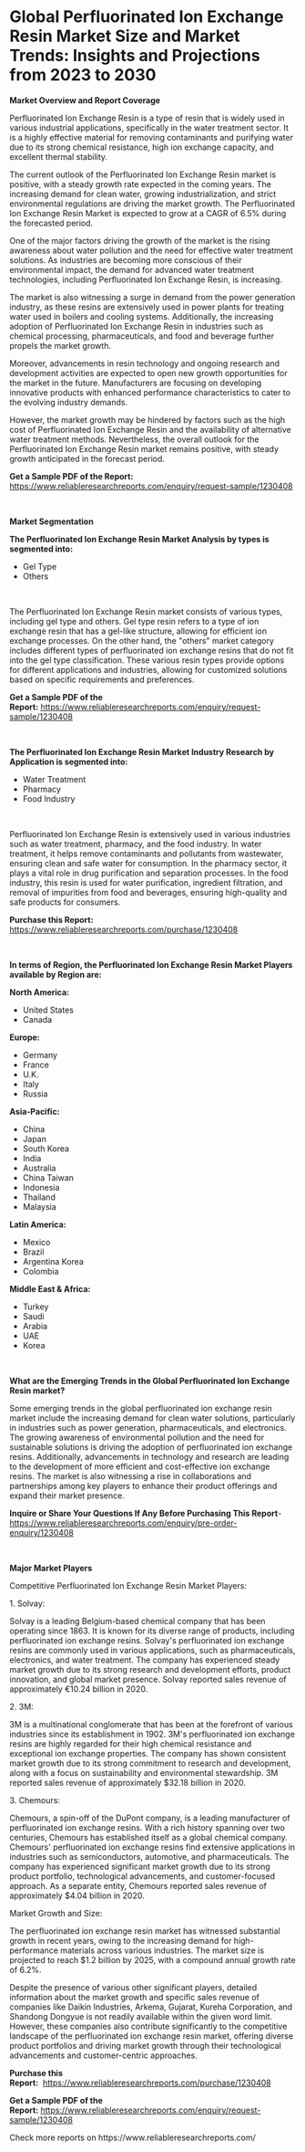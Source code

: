 <p><h1>Global Perfluorinated Ion Exchange Resin Market Size and Market Trends: Insights and Projections from 2023 to 2030</h1></p><p><strong>Market Overview and Report Coverage</strong></p>
<p><p>Perfluorinated Ion Exchange Resin is a type of resin that is widely used in various industrial applications, specifically in the water treatment sector. It is a highly effective material for removing contaminants and purifying water due to its strong chemical resistance, high ion exchange capacity, and excellent thermal stability.</p><p>The current outlook of the Perfluorinated Ion Exchange Resin market is positive, with a steady growth rate expected in the coming years. The increasing demand for clean water, growing industrialization, and strict environmental regulations are driving the market growth. The Perfluorinated Ion Exchange Resin Market is expected to grow at a CAGR of 6.5% during the forecasted period.</p><p>One of the major factors driving the growth of the market is the rising awareness about water pollution and the need for effective water treatment solutions. As industries are becoming more conscious of their environmental impact, the demand for advanced water treatment technologies, including Perfluorinated Ion Exchange Resin, is increasing.</p><p>The market is also witnessing a surge in demand from the power generation industry, as these resins are extensively used in power plants for treating water used in boilers and cooling systems. Additionally, the increasing adoption of Perfluorinated Ion Exchange Resin in industries such as chemical processing, pharmaceuticals, and food and beverage further propels the market growth.</p><p>Moreover, advancements in resin technology and ongoing research and development activities are expected to open new growth opportunities for the market in the future. Manufacturers are focusing on developing innovative products with enhanced performance characteristics to cater to the evolving industry demands.</p><p>However, the market growth may be hindered by factors such as the high cost of Perfluorinated Ion Exchange Resin and the availability of alternative water treatment methods. Nevertheless, the overall outlook for the Perfluorinated Ion Exchange Resin market remains positive, with steady growth anticipated in the forecast period.</p></p>
<p><strong>Get a Sample PDF of the Report:</strong> <a href="https://www.reliableresearchreports.com/enquiry/request-sample/1230408">https://www.reliableresearchreports.com/enquiry/request-sample/1230408</a></p>
<p>&nbsp;</p>
<p><strong>Market Segmentation</strong></p>
<p><strong>The Perfluorinated Ion Exchange Resin Market Analysis by types is segmented into:</strong></p>
<p><ul><li>Gel Type</li><li>Others</li></ul></p>
<p>&nbsp;</p>
<p><p>The Perfluorinated Ion Exchange Resin market consists of various types, including gel type and others. Gel type resin refers to a type of ion exchange resin that has a gel-like structure, allowing for efficient ion exchange processes. On the other hand, the "others" market category includes different types of perfluorinated ion exchange resins that do not fit into the gel type classification. These various resin types provide options for different applications and industries, allowing for customized solutions based on specific requirements and preferences.</p></p>
<p><strong>Get a Sample PDF of the Report:</strong>&nbsp;<a href="https://www.reliableresearchreports.com/enquiry/request-sample/1230408">https://www.reliableresearchreports.com/enquiry/request-sample/1230408</a></p>
<p>&nbsp;</p>
<p><strong>The Perfluorinated Ion Exchange Resin Market Industry Research by Application is segmented into:</strong></p>
<p><ul><li>Water Treatment</li><li>Pharmacy</li><li>Food Industry</li></ul></p>
<p>&nbsp;</p>
<p><p>Perfluorinated Ion Exchange Resin is extensively used in various industries such as water treatment, pharmacy, and the food industry. In water treatment, it helps remove contaminants and pollutants from wastewater, ensuring clean and safe water for consumption. In the pharmacy sector, it plays a vital role in drug purification and separation processes. In the food industry, this resin is used for water purification, ingredient filtration, and removal of impurities from food and beverages, ensuring high-quality and safe products for consumers.</p></p>
<p><strong>Purchase this Report:</strong>&nbsp; <a href="https://www.reliableresearchreports.com/purchase/1230408">https://www.reliableresearchreports.com/purchase/1230408</a></p>
<p>&nbsp;</p>
<p><strong>In terms of Region, the Perfluorinated Ion Exchange Resin Market Players available by Region are:</strong></p>
<p>
    <p> <strong> North America: </strong>
        <ul>
            <li>United States</li>
            <li>Canada</li>
        </ul>
        </p> 
    <p> <strong> Europe: </strong>
        <ul>
            <li>Germany</li>
            <li>France</li>
            <li>U.K.</li>
            <li>Italy</li>
            <li>Russia</li>
        </ul>
        </p> 
    <p> <strong> Asia-Pacific: </strong>
        <ul>
            <li>China</li>
            <li>Japan</li>
            <li>South Korea</li>
            <li>India</li>
            <li>Australia</li>
            <li>China Taiwan</li>
            <li>Indonesia</li>
            <li>Thailand</li>
            <li>Malaysia</li>
        </ul>
        </p> 
    <p> <strong> Latin America: </strong>
        <ul>
            <li>Mexico</li>
            <li>Brazil</li>
            <li>Argentina Korea</li>
            <li>Colombia</li>
        </ul>
        </p> 
    <p> <strong> Middle East & Africa: </strong>
        <ul>
            <li>Turkey</li>
            <li>Saudi</li>
            <li>Arabia</li>
            <li>UAE</li>
            <li>Korea</li>
        </ul>
    </p>
    </p>
<p>&nbsp;</p>
<p><strong>What are the Emerging Trends in the Global Perfluorinated Ion Exchange Resin market?</strong></p>
<p><p>Some emerging trends in the global perfluorinated ion exchange resin market include the increasing demand for clean water solutions, particularly in industries such as power generation, pharmaceuticals, and electronics. The growing awareness of environmental pollution and the need for sustainable solutions is driving the adoption of perfluorinated ion exchange resins. Additionally, advancements in technology and research are leading to the development of more efficient and cost-effective ion exchange resins. The market is also witnessing a rise in collaborations and partnerships among key players to enhance their product offerings and expand their market presence.</p></p>
<p><strong>Inquire or Share Your Questions If Any Before Purchasing This Report</strong>- <a href="https://www.reliableresearchreports.com/enquiry/pre-order-enquiry/1230408">https://www.reliableresearchreports.com/enquiry/pre-order-enquiry/1230408</a></p>
<p>&nbsp;</p>
<p><strong>Major Market Players</strong></p>
<p><p>Competitive Perfluorinated Ion Exchange Resin Market Players:</p><p>1. Solvay:</p><p>Solvay is a leading Belgium-based chemical company that has been operating since 1863. It is known for its diverse range of products, including perfluorinated ion exchange resins. Solvay's perfluorinated ion exchange resins are commonly used in various applications, such as pharmaceuticals, electronics, and water treatment. The company has experienced steady market growth due to its strong research and development efforts, product innovation, and global market presence. Solvay reported sales revenue of approximately €10.24 billion in 2020.</p><p>2. 3M:</p><p>3M is a multinational conglomerate that has been at the forefront of various industries since its establishment in 1902. 3M's perfluorinated ion exchange resins are highly regarded for their high chemical resistance and exceptional ion exchange properties. The company has shown consistent market growth due to its strong commitment to research and development, along with a focus on sustainability and environmental stewardship. 3M reported sales revenue of approximately $32.18 billion in 2020.</p><p>3. Chemours:</p><p>Chemours, a spin-off of the DuPont company, is a leading manufacturer of perfluorinated ion exchange resins. With a rich history spanning over two centuries, Chemours has established itself as a global chemical company. Chemours' perfluorinated ion exchange resins find extensive applications in industries such as semiconductors, automotive, and pharmaceuticals. The company has experienced significant market growth due to its strong product portfolio, technological advancements, and customer-focused approach. As a separate entity, Chemours reported sales revenue of approximately $4.04 billion in 2020.</p><p>Market Growth and Size:</p><p>The perfluorinated ion exchange resin market has witnessed substantial growth in recent years, owing to the increasing demand for high-performance materials across various industries. The market size is projected to reach $1.2 billion by 2025, with a compound annual growth rate of 6.2%.</p><p>Despite the presence of various other significant players, detailed information about the market growth and specific sales revenue of companies like Daikin Industries, Arkema, Gujarat, Kureha Corporation, and Shandong Dongyue is not readily available within the given word limit. However, these companies also contribute significantly to the competitive landscape of the perfluorinated ion exchange resin market, offering diverse product portfolios and driving market growth through their technological advancements and customer-centric approaches.</p></p>
<p><strong>Purchase this Report:</strong>&nbsp;&nbsp;<a href="https://www.reliableresearchreports.com/purchase/1230408">https://www.reliableresearchreports.com/purchase/1230408</a></p>
<p></p>
<p><strong>Get a Sample PDF of the Report:</strong>&nbsp;<a href="https://www.reliableresearchreports.com/enquiry/request-sample/1230408">https://www.reliableresearchreports.com/enquiry/request-sample/1230408</a></p>
<p>Check more reports on https://www.reliableresearchreports.com/</p>